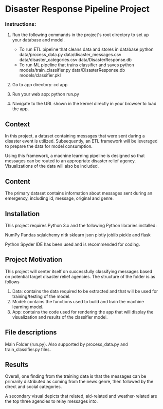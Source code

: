# Disaster Response Pipeline Project

### Instructions:
1. Run the following commands in the project's root directory to set up your database and model.

    - To run ETL pipeline that cleans data and stores in database
        python data/process_data.py data/disaster_messages.csv data/disaster_categories.csv data/DisasterResponse.db
    - To run ML pipeline that trains classifier and saves
        python models/train_classifier.py data/DisasterResponse.db models/classifier.pkl

2. Go to app directory: cd app

3. Run your web app: python run.py

4. Navigate to the URL shown in the kernel directly in your browser to load the app. 

## Context 
In this project, a dataset containing messages that were sent during a disaster event is utilized. Subsequently, an ETL framework will be leveraged to prepare the data for model consumption. 

Using this framework, a machine learning pipeline is designed so that messages can be routed to an appropriate disaster relief agency. Visualizations of the data will also be included. 

## Content 
The primary dataset contains information about messages sent during an emergency, including id, message, original and genre. 

## Installation 
This project requires Python 3.x and the following Python libraries installed:

NumPy Pandas sqlalchemy nltk sklearn json plotly joblib pickle and flask

Python Spyder IDE has been used and is recommended for coding.

## Project Motivation 
This project will center itself on successfully classifying messages based on potential target disaster relief agencies. The structure of the folder is as follows 

1. Data: contains the data required to be extracted and that will be used for training/testing of the model. 
2. Model: contains the functions used to build and train the machine learning model.  
3. App: contains the code used for rendering the app that will display the visualization and results of the classifier model. 

## File descriptions 

Main Folder (run.py). Also supported by process_data.py and train_classifier.py files. 

## Results 
Overall, one finding from the training data is that the messages can be primarily distributed as coming from the news genre, then followed by the direct and social categories.  

A secondary visual depicts that related, aid-related and weather-related are the top three agencies to relay messages into. 

